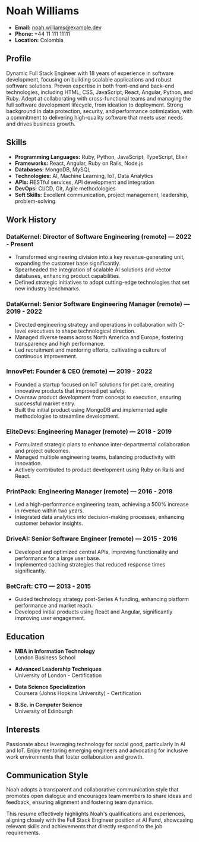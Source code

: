 # Noah Williams  
- **Email:** noah.williams@example.dev  
- **Phone:** +44 11 111 11111  
- **Location:** Colombia  

## Profile  
Dynamic Full Stack Engineer with 18 years of experience in software development, focusing on building scalable applications and robust software solutions. Proven expertise in both front-end and back-end technologies, including HTML, CSS, JavaScript, React, Angular, Python, and Ruby. Adept at collaborating with cross-functional teams and managing the full software development lifecycle, from ideation to deployment. Strong background in data protection, security, and performance optimization, with a commitment to delivering high-quality software that meets user needs and drives business growth.

## Skills  
- **Programming Languages:** Ruby, Python, JavaScript, TypeScript, Elixir  
- **Frameworks:** React, Angular, Ruby on Rails, Node.js  
- **Databases:** MongoDB, MySQL  
- **Technologies:** AI, Machine Learning, IoT, Data Analytics  
- **APIs:** RESTful services, API development and integration  
- **DevOps:** CI/CD, Git, Agile methodologies  
- **Soft Skills:** Excellent communication, project management, leadership, problem-solving  

## Work History  

### DataKernel: Director of Software Engineering (remote) — 2022 - Present  
- Transformed engineering division into a key revenue-generating unit, expanding the customer base significantly.  
- Spearheaded the integration of scalable AI solutions and vector databases, enhancing product capabilities.  
- Defined strategic initiatives to adopt cutting-edge technologies that set new industry benchmarks.  

### DataKernel: Senior Software Engineering Manager (remote) — 2019 - 2022  
- Directed engineering strategy and operations in collaboration with C-level executives to shape technological direction.  
- Managed diverse teams across North America and Europe, fostering transparency and high performance.  
- Led recruitment and mentoring efforts, cultivating a culture of continuous improvement.  

### InnovPet: Founder & CEO (remote) — 2019 - 2022  
- Founded a startup focused on IoT solutions for pet care, creating innovative products that improved pet safety.  
- Oversaw product development from concept to execution, ensuring successful market entry.  
- Built the initial product using MongoDB and implemented agile methodologies to streamline development.  

### EliteDevs: Engineering Manager (remote) — 2018 - 2019  
- Formulated strategic plans to enhance inter-departmental collaboration and project outcomes.  
- Managed multiple engineering teams, balancing productivity with innovation.  
- Actively contributed to product development using Ruby on Rails and React.  

### PrintPack: Engineering Manager (remote) — 2016 - 2018  
- Led a high-performance engineering team, achieving a 500% increase in revenue within two years.  
- Integrated data analytics into decision-making processes, enhancing customer behavior insights.  

### DriveAI: Senior Software Engineer (remote) — 2015 - 2016  
- Developed and optimized central APIs, improving functionality and performance for a large user base.  
- Implemented caching strategies that reduced response times significantly.  

### BetCraft: CTO — 2013 - 2015  
- Guided technology strategy post-Series A funding, enhancing platform performance and market reach.  
- Developed initial products using React and Angular, significantly improving user engagement.  

## Education  
- **MBA in Information Technology**  
  London Business School  

- **Advanced Leadership Techniques**  
  University of London - Certification  

- **Data Science Specialization**  
  Coursera (Johns Hopkins University) - Certification  

- **B.Sc. in Computer Science**  
  University of Edinburgh  

## Interests  
Passionate about leveraging technology for social good, particularly in AI and IoT. Enjoy mentoring emerging engineers and advocating for inclusive work environments that foster collaboration and growth.

## Communication Style  
Noah adopts a transparent and collaborative communication style that promotes open dialogue and encourages team members to share ideas and feedback, ensuring alignment and fostering team dynamics.

This resume effectively highlights Noah's qualifications and experiences, aligning closely with the Full Stack Engineer position at AI Fund, showcasing relevant skills and achievements that directly respond to the job requirements.